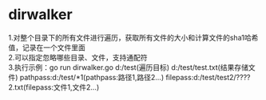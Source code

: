 # dirwalker
1.对整个目录下的所有文件进行遍历，获取所有文件的大小和计算文件的sha1哈希值，记录在一个文件里面                                           
2.可以指定忽略哪些目录、文件，支持通配符                                                                                                 
3.执行示例：go run dirwalker.go d:/test(遍历目标) d:/test/test.txt(结果存储文件) pathpass:d:/test/*1(pathpass:路径1,路径2...)  filepass:d:/test/test2/????2.txt(filepass:文件1,文件2...)
